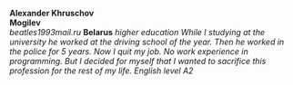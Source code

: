 **Alexander Khruschov**  
**Mogilev**  
*beatles1993mail.ru*
**Belarus**
*higher education*
*While I studying at the university he worked at the driving school of the year. Then he worked in the police for 5 years. Now I quit my job. No work experience in programming. But I decided for myself that I wanted to sacrifice this profession for the rest of my life. English level A2*
